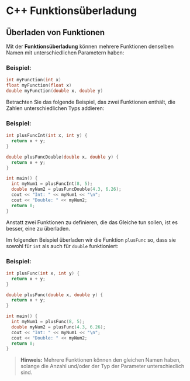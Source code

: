 # C++ Funktionsüberladung
## Überladen von Funktionen
Mit der **Funktionsüberladung** können mehrere Funktionen denselben Namen mit unterschiedlichen Parametern haben:
### Beispiel:
```cpp
int myFunction(int x)
float myFunction(float x)
double myFunction(double x, double y)
```
Betrachten Sie das folgende Beispiel, das zwei Funktionen enthält, die Zahlen unterschiedlichen Typs addieren:
### Beispiel:
```cpp
int plusFuncInt(int x, int y) {
  return x + y;
}

double plusFuncDouble(double x, double y) {
  return x + y;
}

int main() {
  int myNum1 = plusFuncInt(8, 5);
  double myNum2 = plusFuncDouble(4.3, 6.26);
  cout << "Int: " << myNum1 << "\n";
  cout << "Double: " << myNum2;
  return 0;
}
```
Anstatt zwei Funktionen zu definieren, die das Gleiche tun sollen, ist es besser, eine zu überladen.

Im folgenden Beispiel überladen wir die Funktion `plusFunc` so, dass sie sowohl für `int` als auch für `double` funktioniert:
### Beispiel:
```cpp
int plusFunc(int x, int y) {
  return x + y;
}

double plusFunc(double x, double y) {
  return x + y;
}

int main() {
  int myNum1 = plusFunc(8, 5);
  double myNum2 = plusFunc(4.3, 6.26);
  cout << "Int: " << myNum1 << "\n";
  cout << "Double: " << myNum2;
  return 0;
}
```
> **Hinweis:** Mehrere Funktionen können den gleichen Namen haben, solange die Anzahl und/oder der Typ der Parameter unterschiedlich sind.
